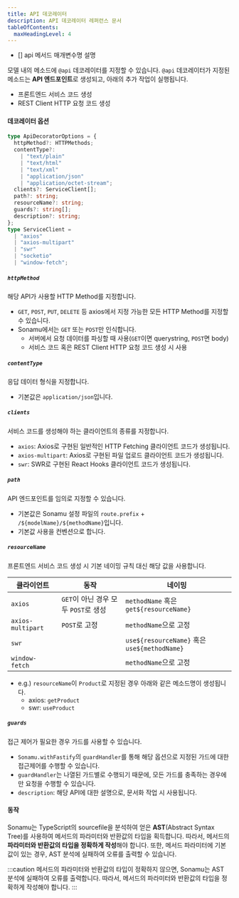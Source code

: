 ```yaml
---
title: API 데코레이터
description: API 데코레이터 레퍼런스 문서
tableOfContents:
  maxHeadingLevel: 4
---
```


- [] api 메서드 매개변수명 설명

모델 내의 메소드에 `@api` 데코레이터를 지정할 수 있습니다. `@api` 데코레이터가 지정된 메소드는 **API 엔드포인트**로 생성되고, 아래의 추가 작업이 실행됩니다.

- 프론트엔드 서비스 코드 생성
- REST Client HTTP 요청 코드 생성

#### 데코레이터 옵션

```ts
type ApiDecoratorOptions = {
  httpMethod?: HTTPMethods;
  contentType?:
    | "text/plain"
    | "text/html"
    | "text/xml"
    | "application/json"
    | "application/octet-stream";
  clients?: ServiceClient[];
  path?: string;
  resourceName?: string;
  guards?: string[];
  description?: string;
};
type ServiceClient =
  | "axios"
  | "axios-multipart"
  | "swr"
  | "socketio"
  | "window-fetch";
```

##### `httpMethod`

해당 API가 사용할 HTTP Method를 지정합니다.

- `GET`, `POST`, `PUT`, `DELETE` 등 axios에서 지정 가능한 모든 HTTP Method를 지정할 수 있습니다.
- Sonamu에서는 `GET` 또는 `POST`만 인식합니다.
  - 서버에서 요청 데이터를 파싱할 때 사용(`GET`이면 querystring, `POST`면 body)
  - 서비스 코드 혹은 REST Client HTTP 요청 코드 생성 시 사용

##### `contentType`

응답 데이터 형식을 지정합니다.

- 기본값은 `application/json`입니다.

##### `clients`

서비스 코드를 생성해야 하는 클라이언트의 종류를 지정합니다.

- `axios`: Axios로 구현된 일반적인 HTTP Fetching 클라이언트 코드가 생성됩니다.
- `axios-multipart`: Axios로 구현된 파일 업로드 클라이언트 코드가 생성됩니다.
- `swr`: SWR로 구현된 React Hooks 클라이언트 코드가 생성됩니다.

##### `path`

API 엔드포인트를 임의로 지정할 수 있습니다.

- 기본값은 Sonamu 설정 파일의 `route.prefix` + `/${modelName}/${methodName}`입니다.
- 기본값 사용을 컨벤션으로 합니다.

##### `resourceName`

프론트엔드 서비스 코드 생성 시 기본 네이밍 규칙 대신 해당 값을 사용합니다.

| 클라이언트        | 동작                                 | 네이밍                                       |
| ----------------- | ------------------------------------ | -------------------------------------------- |
| `axios`           | `GET`이 아닌 경우 모두 `POST`로 생성 | `methodName` 혹은 `get${resourceName}`       |
| `axios-multipart` | `POST`로 고정                        | `methodName`으로 고정                        |
| `swr`             |                                      | `use${resourceName}` 혹은 `use${methodName}` |
| `window-fetch`    |                                      | `methodName`으로 고정                        |

- e.g.) `resourceName`이 `Product`로 지정된 경우 아래와 같은 메소드명이 생성됩니다.
  - axios: `getProduct`
  - swr: `useProduct`

##### `guards`

접근 제어가 필요한 경우 가드를 사용할 수 있습니다.

- `Sonamu.withFastify`의 `guardHandler`를 통해 해당 옵션으로 지정된 가드에 대한 접근제어를 수행할 수 있습니다.
- `guardHandler`는 나열된 가드별로 수행되기 때문에, 모든 가드를 충족하는 경우에만 요청을 수행할 수 있습니다.
- `description`: 해당 API에 대한 설명으로, 문서화 작업 시 사용됩니다.

#### 동작

Sonamu는 TypeScript의 sourcefile을 분석하여 얻은 **AST**(Abstract Syntax Tree)를 사용하여 메서드의 파라미터와 반환값의 타입을 획득합니다. 따라서, 메서드의 **파라미터와 반환값의 타입을 정확하게 작성**해야 합니다. 또한, 메서드 파라미터에 기본값이 있는 경우, AST 분석에 실패하여 오류를 출력할 수 있습니다.

:::caution
메서드의 파라미터와 반환값의 타입이 정확하지 않으면, Sonamu는 AST 분석에 실패하여 오류를 출력합니다. 따라서, 메서드의 파라미터와 반환값의 타입을 정확하게 작성해야 합니다.
:::

